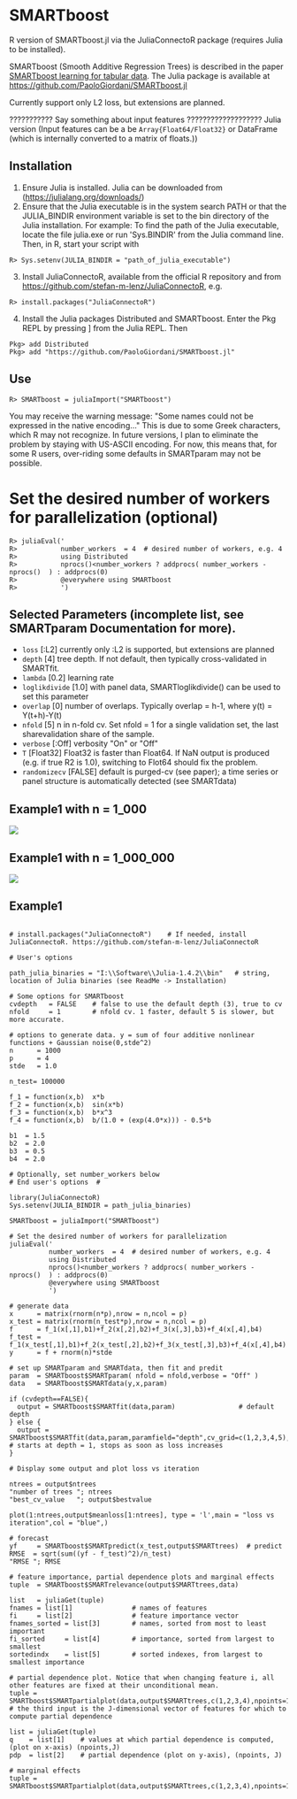 # SMARTboost

R version of SMARTboost.jl via the JuliaConnectoR package (requires Julia to be installed).

SMARTboost (Smooth Additive Regression Trees) is described in the paper [SMARTboost learning for tabular data](https://ssrn.com/abstract=3975543). The Julia package is available at https://github.com/PaoloGiordani/SMARTboost.jl

Currently support only L2 loss, but extensions are planned.

??????????? Say something about input features ???????????????????
Julia version (Input features can be a be `Array{Float64/Float32}` or DataFrame (which is internally converted to a matrix of floats.))


## Installation

1) Ensure Julia is installed. Julia can be downloaded from (https://julialang.org/downloads/)
2) Ensure that the Julia executable is in the system search PATH or that the JULIA_BINDIR environment variable is set to the bin   directory of the Julia installation.
For example: To find the path of the Julia executable, locate the file julia.exe or run 'Sys.BINDIR' from the Julia command line. Then, in R, start your script with
```r-repl
R> Sys.setenv(JULIA_BINDIR = "path_of_julia_executable")
```
3) Install JuliaConnectoR, available from the official R repository and from https://github.com/stefan-m-lenz/JuliaConnectoR, e.g.
```r-repl
R> install.packages("JuliaConnectoR")
```
4) Install the Julia packages Distributed and SMARTboost. Enter the Pkg REPL by pressing ] from the Julia REPL. Then
```julia-repl
Pkg> add Distributed
Pkg> add "https://github.com/PaoloGiordani/SMARTboost.jl"
```

## Use
```r-repl
R> SMARTboost = juliaImport("SMARTboost")
```
You may receive the warning message: "Some names could not be expressed in the native encoding..."
This is due to some Greek characters, which R may not recognize. In future versions, I plan to eliminate the
problem by staying with US-ASCII encoding. For now, this means that, for some R users, over-riding some defaults in SMARTparam
may not be possible.

# Set the desired number of workers for parallelization (optional)
```r-repl
R> juliaEval('
R>           number_workers  = 4  # desired number of workers, e.g. 4
R>           using Distributed
R>           nprocs()<number_workers ? addprocs( number_workers - nprocs()  ) : addprocs(0)
R>           @everywhere using SMARTboost
R>           ')
```

## Selected Parameters (incomplete list, see SMARTparam Documentation for more).

- `loss`              [:L2] currently only :L2 is supported, but extensions are planned
- `depth`             [4] tree depth. If not default, then typically cross-validated in SMARTfit.
- `lambda`            [0.2] learning rate
- `loglikdivide`      [1.0] with panel data, SMARTloglikdivide() can be used to set this parameter
- `overlap`           [0] number of overlaps. Typically overlap = h-1, where y(t) = Y(t+h)-Y(t)
- `nfold`             [5] n in n-fold cv. Set nfold = 1 for a single validation set, the last sharevalidation share of the sample.
- `verbose`           [:Off] verbosity "On" or "Off"
- `T`                 [Float32] Float32 is faster than Float64. If NaN output is produced (e.g. if true R2 is 1.0), switching to Flot64 should fix the problem.
- `randomizecv`       [FALSE] default is purged-cv (see paper); a time series or panel structure is automatically detected (see SMARTdata)

## Example1 with n = 1_000
![](Example1_1k.png)

## Example1 with n = 1_000_000
![](Example1_1m.png)

## Example1

```r-repl 

# install.packages("JuliaConnectoR")    # If needed, install JuliaConnectoR. https://github.com/stefan-m-lenz/JuliaConnectoR

# User's options

path_julia_binaries = "I:\\Software\\Julia-1.4.2\\bin"   # string, location of Julia binaries (see ReadMe -> Installation)

# Some options for SMARTboost
cvdepth   = FALSE    # false to use the default depth (3), true to cv
nfold     = 1        # nfold cv. 1 faster, default 5 is slower, but more accurate.

# options to generate data. y = sum of four additive nonlinear functions + Gaussian noise(0,stde^2)
n      = 1000
p      = 4
stde   = 1.0

n_test= 100000

f_1 = function(x,b)  x*b
f_2 = function(x,b)  sin(x*b)
f_3 = function(x,b)  b*x^3
f_4 = function(x,b)  b/(1.0 + (exp(4.0*x))) - 0.5*b

b1  = 1.5
b2  = 2.0
b3  = 0.5
b4  = 2.0

# Optionally, set number_workers below
# End user's options  #

library(JuliaConnectoR)
Sys.setenv(JULIA_BINDIR = path_julia_binaries)

SMARTboost = juliaImport("SMARTboost")

# Set the desired number of workers for parallelization   
juliaEval('
          number_workers  = 4  # desired number of workers, e.g. 4
          using Distributed
          nprocs()<number_workers ? addprocs( number_workers - nprocs()  ) : addprocs(0)
          @everywhere using SMARTboost
          ')

# generate data
x      = matrix(rnorm(n*p),nrow = n,ncol = p)
x_test = matrix(rnorm(n_test*p),nrow = n,ncol = p)
f      = f_1(x[,1],b1)+f_2(x[,2],b2)+f_3(x[,3],b3)+f_4(x[,4],b4)
f_test = f_1(x_test[,1],b1)+f_2(x_test[,2],b2)+f_3(x_test[,3],b3)+f_4(x[,4],b4)
y      = f + rnorm(n)*stde

# set up SMARTparam and SMARTdata, then fit and predit
param  = SMARTboost$SMARTparam( nfold = nfold,verbose = "Off" )
data   = SMARTboost$SMARTdata(y,x,param)

if (cvdepth==FALSE){
  output = SMARTboost$SMARTfit(data,param)                # default depth
} else {
  output = SMARTboost$SMARTfit(data,param,paramfield="depth",cv_grid=c(1,2,3,4,5),stopwhenlossup=TRUE)  # starts at depth = 1, stops as soon as loss increases
}

# Display some output and plot loss vs iteration

ntrees = output$ntrees
"number of trees "; ntrees
"best_cv_value   "; output$bestvalue

plot(1:ntrees,output$meanloss[1:ntrees], type = 'l',main = "loss vs iteration",col = "blue",)

# forecast
yf     = SMARTboost$SMARTpredict(x_test,output$SMARTtrees)  # predict
RMSE  = sqrt(sum((yf - f_test)^2)/n_test)   
"RMSE "; RMSE

# feature importance, partial dependence plots and marginal effects
tuple  = SMARTboost$SMARTrelevance(output$SMARTtrees,data)

list   = juliaGet(tuple)
fnames = list[1]               # names of features
fi     = list[2]               # feature importance vector
fnames_sorted = list[3]        # names, sorted from most to least important
fi_sorted     = list[4]        # importance, sorted from largest to smallest
sortedindx    = list[5]        # sorted indexes, from largest to smallest importance

# partial dependence plot. Notice that when changing feature i, all other features are fixed at their unconditional mean.
tuple = SMARTboost$SMARTpartialplot(data,output$SMARTtrees,c(1,2,3,4),npoints=1000) # the third input is the J-dimensional vector of features for which to compute partial dependence

list = juliaGet(tuple)
q    = list[1]    # values at which partial dependence is computed, (plot on x-axis) (npoints,J)
pdp  = list[2]    # partial dependence (plot on y-axis), (npoints, J)

# marginal effects
tuple = SMARTboost$SMARTpartialplot(data,output$SMARTtrees,c(1,2,3,4),npoints=1000)


```

